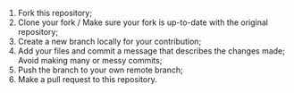 1. Fork this repository;
2. Clone your fork / Make sure your fork is up-to-date with the original repository;
3. Create a new branch locally for your contribution; 
4. Add your files and commit a message that describes the changes made; Avoid making many or messy commits;
5. Push the branch to your own remote branch;
6. Make a pull request to this repository.
